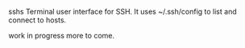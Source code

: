 sshs
Terminal user interface for SSH.
It uses ~/.ssh/config to list and connect to hosts.

work in progress more to come.
